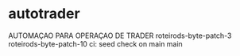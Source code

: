# autotrader
AUTOMAÇAO PARA OPERAÇAO DE TRADER
roteirods-byte-patch-3
roteirods-byte-patch-10
ci: seed check on main
main
